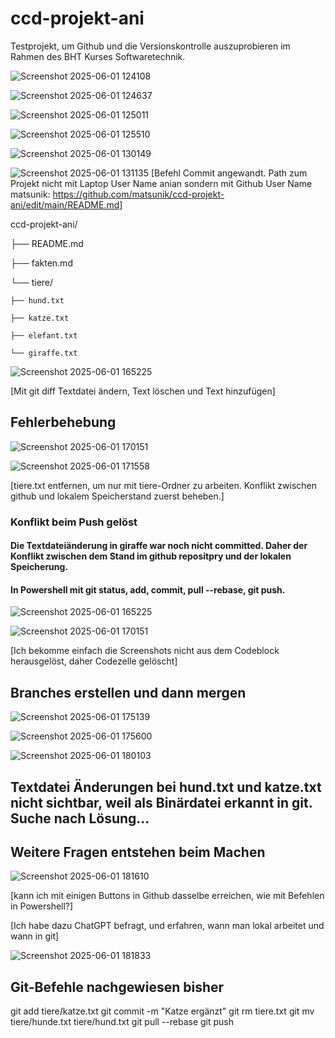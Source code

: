 # ccd-projekt-ani
Testprojekt, um Github und die Versionskontrolle auszuprobieren im Rahmen des BHT Kurses Softwaretechnik.

![Screenshot 2025-06-01 124108](https://github.com/user-attachments/assets/9db349db-40e3-486f-a64f-36cac3937a94)

![Screenshot 2025-06-01 124637](https://github.com/user-attachments/assets/70e1f1cf-7ae9-4d4c-b97c-517bb97f6b66)

![Screenshot 2025-06-01 125011](https://github.com/user-attachments/assets/a6e0d4b7-fd5b-4f5b-aaf8-45610659dc1c)

![Screenshot 2025-06-01 125510](https://github.com/user-attachments/assets/fcb95608-7c47-4e37-877d-95b690fe7e44)

![Screenshot 2025-06-01 130149](https://github.com/user-attachments/assets/01943818-22e3-4877-87ef-f42790325880)

![Screenshot 2025-06-01 131135](https://github.com/user-attachments/assets/14f9a4fe-d7a3-4217-885d-fd843e537917)
[Befehl Commit angewandt. Path zum Projekt nicht mit Laptop User Name anian sondern mit Github User Name matsunik: https://github.com/matsunik/ccd-projekt-ani/edit/main/README.md]

ccd-projekt-ani/

├── README.md

├── fakten.md

└── tiere/

    ├── hund.txt
    
    ├── katze.txt
    
    ├── elefant.txt
    
    └── giraffe.txt

    
![Screenshot 2025-06-01 165225](https://github.com/user-attachments/assets/20eea0c9-e3e7-4183-9a0c-a7ada46247a0)

[Mit git diff Textdatei ändern, Text löschen und Text hinzufügen]

## Fehlerbehebung

![Screenshot 2025-06-01 170151](https://github.com/user-attachments/assets/70ea5e57-5af3-4b9b-a36a-7a0c578d8dee)

![Screenshot 2025-06-01 171558](https://github.com/user-attachments/assets/a0e05b65-8694-455f-a304-0c2d8b4a1d7b)

[tiere.txt entfernen, um nur mit tiere-Ordner zu arbeiten. Konflikt zwischen github und lokalem Speicherstand zuerst beheben.]

###  Konflikt beim Push gelöst
#### Die Textdateiänderung in giraffe war noch nicht committed. Daher der Konflikt zwischen dem Stand im github repositpry und der lokalen Speicherung. 
#### In Powershell mit git status, add, commit, pull --rebase, git push.

![Screenshot 2025-06-01 165225](https://github.com/user-attachments/assets/5099aa8b-eaf7-4132-911a-2213596b81fc)

![Screenshot 2025-06-01 170151](https://github.com/user-attachments/assets/4a9e9a56-8fd2-4019-87ef-adecd6738800)

[Ich bekomme einfach die Screenshots nicht aus dem Codeblock herausgelöst, daher Codezelle gelöscht]

## Branches erstellen und dann mergen

![Screenshot 2025-06-01 175139](https://github.com/user-attachments/assets/02638502-7b2a-45bb-815c-db613c889e68)

![Screenshot 2025-06-01 175600](https://github.com/user-attachments/assets/05097f7e-b385-4fc6-90f2-e844f1256ee4)

![Screenshot 2025-06-01 180103](https://github.com/user-attachments/assets/0c37d576-9f0b-4559-be3b-600e3728c7cf)

## Textdatei Änderungen bei hund.txt und katze.txt nicht sichtbar, weil als Binärdatei erkannt in git. Suche nach Lösung...

## Weitere Fragen entstehen beim Machen

![Screenshot 2025-06-01 181610](https://github.com/user-attachments/assets/f002093e-d058-4660-bf68-34a76da84724)

[kann ich mit einigen Buttons in Github dasselbe erreichen, wie mit Befehlen in Powershell?]

[Ich habe dazu ChatGPT befragt, und erfahren, wann man lokal arbeitet und wann in git]

![Screenshot 2025-06-01 181833](https://github.com/user-attachments/assets/82b63266-9be0-418c-a5d4-44d04f67e950)

## Git-Befehle nachgewiesen bisher
git add tiere/katze.txt
git commit -m "Katze ergänzt"
git rm tiere.txt
git mv tiere/hunde.txt tiere/hund.txt
git pull --rebase
git push
